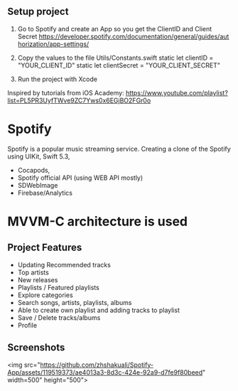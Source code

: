 ## Setup project
1. Go to Spotify and create an App so you get the ClientID and Client Secret https://developer.spotify.com/documentation/general/guides/authorization/app-settings/
2. Copy the values to the file Utils/Constants.swift
    static let clientID = "YOUR_CLIENT_ID"
    static let clientSecret = "YOUR_CLIENT_SECRET"

3. Run the project with Xcode

Inspired by tutorials from iOS Academy: https://www.youtube.com/playlist?list=PL5PR3UyfTWve9ZC7Yws0x6EGjBO2FGr0o

# Spotify

Spotify is a popular music streaming service. Creating a clone of the Spotify using UIKit, Swift 5.3,
-  Cocapods,
-  Spotify official API (using WEB API mostly)
- SDWebImage
- Firebase/Analytics
# MVVM-C architecture is used

## Project Features
* Updating Recommended tracks
* Top artists
* New releases
* Playlists / Featured playlists
* Explore categories
* Search songs, artists, playlists, albums
* Able to create own playlist and adding tracks to playlist
* Save / Delete tracks/albums
* Profile


## Screenshots
<img src="https://github.com/zhshakuali/Spotify-App/assets/119519373/ae4013a3-8d3c-424e-92a9-d7fe9f80beed" width=500" height="500">
